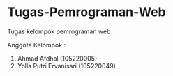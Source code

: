# Tugas-Pemrograman-Web

Tugas kelompok pemrograman web

Anggota Kelompok :
1. Ahmad Afdhal (105220005)
2. Yolla Putri Ervanisari (105220049)
